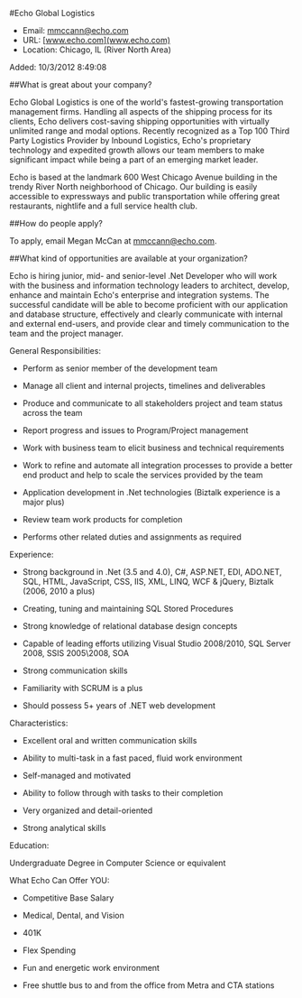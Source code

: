 
#Echo Global Logistics

* Email: [mmccann@echo.com](mailto:mmccann@echo.com)
* URL: [www.echo.com](www.echo.com)
* Location: Chicago, IL (River North Area)

Added: 10/3/2012 8:49:08

##What is great about your company?

Echo Global Logistics is one of the world's fastest-growing transportation management firms. Handling all aspects of the shipping process for its clients, Echo delivers cost-saving shipping opportunities with virtually unlimited range and modal options. Recently recognized as a Top 100 Third Party Logistics Provider by Inbound Logistics, Echo's proprietary technology and expedited growth allows our team members to make significant impact while being a part of an emerging market leader.



Echo is based at the landmark 600 West Chicago Avenue building in the trendy River North neighborhood of Chicago. Our building is easily accessible to expressways and public transportation while offering great restaurants, nightlife and a full service health club.

##How do people apply?

To apply, email Megan McCan at mmccann@echo.com.

##What kind of opportunities are available at your organization?

Echo is hiring junior, mid- and senior-level .Net Developer who will work with the business and information technology leaders to architect, develop, enhance and maintain Echo's enterprise and integration systems. The successful candidate will be able to become proficient with our application and database structure, effectively and clearly communicate with internal and external end-users, and provide clear and timely communication to the team and the project manager.



General Responsibilities:

- Perform as senior member of the development team

- Manage all client and internal projects, timelines and deliverables

- Produce and communicate to all stakeholders project and team status across the team

- Report progress and issues to Program/Project management

- Work with business team to elicit business and technical requirements

- Work to refine and automate all integration processes to provide a better end product and help to scale the services provided by the team

- Application development in .Net technologies (Biztalk experience is a major plus)

- Review team work products for completion

- Performs other related duties and assignments as required



Experience:

- Strong background in .Net (3.5 and 4.0), C#, ASP.NET, EDI, ADO.NET, SQL, HTML, JavaScript, CSS, IIS, XML, LINQ, WCF & jQuery, Biztalk (2006, 2010 a plus)

- Creating, tuning and maintaining SQL Stored Procedures

- Strong knowledge of relational database design concepts

- Capable of leading efforts utilizing Visual Studio 2008/2010, SQL Server 2008, SSIS 2005\2008, SOA

- Strong communication skills

- Familiarity with SCRUM is a plus

- Should possess 5+ years of .NET web development



Characteristics:

- Excellent oral and written communication skills

- Ability to multi-task in a fast paced, fluid work environment

- Self-managed and motivated

- Ability to follow through with tasks to their completion

- Very organized and detail-oriented

- Strong analytical skills



Education:

Undergraduate Degree in Computer Science or equivalent



What Echo Can Offer YOU:

- Competitive Base Salary

- Medical, Dental, and Vision

- 401K

- Flex Spending

- Fun and energetic work environment

- Free shuttle bus to and from the office from Metra and CTA stations



		